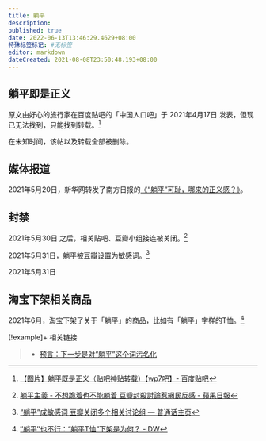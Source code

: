 ```yaml
---
title: 躺平
description:
published: true
date: 2022-06-13T13:46:29.4629+08:00
特殊标签标记: #无标签
editor: markdown
dateCreated: 2021-08-08T23:50:48.193+08:00
---
```


## 躺平即是正义

原文由好心的旅行家在百度贴吧的「中国人口吧」于 2021年4月17日 发表，但现已无法找到，只能找到转载。[^1]

[^1]: [【图片】躺平既是正义（贴吧神贴转载）【wp7吧】- 百度贴吧](https://web.archive.org/web/20210607112046/http://c.tieba.baidu.com/p/7323391774)

在未知时间，该帖以及转载全部被删除。

## 媒体报道

2021年5月20日，新华网转发了南方日报的[《“躺平”可耻，哪来的正义感？》](https://web.archive.org/web/20211125185731/http://www.xinhuanet.com/comments/2021-05/20/c_1127467232.htm)。

## 封禁

2021年5月30日 之后，相关贴吧、豆瓣小组接连被关闭。[^2]

[^2]: [躺平主義 - 不想跪着也不能躺着 豆瓣封殺討論惹網民反感 - 蘋果日報](https://web.archive.org/web/20210601121824/https://hk.appledaily.com/china/20210601/TD374KXKCJE4PN22CVQQ6UII4I/)

2021年5月31日，躺平被豆瓣设置为敏感词。[^4]

[^4]: [“躺平”成敏感词 豆瓣关闭多个相关讨论组 — 普通话主页](https://web.archive.org/web/20211207083341/https://www.rfa.org/mandarin/Xinwen/4-06012021113157.html)

2021年5月31日

## 淘宝下架相关商品

2021年6月，淘宝下架了关于「躺平」的商品，比如有「躺平」字样的T恤。[^3]

[^3]: [″躺平″也不行：“躺平T恤”下架是为何？ - DW](https://web.archive.org/web/20210622151451/https://www.dw.com/zh/躺平也不行躺平t恤下架是为何/a-57980955)

[!example]+ 相关链接
> + [预言：下一步是对“躺平”这个词污名化](https://archive.is/GWxF0 "https://www.douban.com/group/topic/228403279/")
